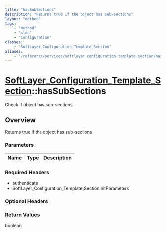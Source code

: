 ```yaml
---
title: "hasSubSections"
description: "Returns true if the object has sub-sections"
layout: "method"
tags:
    - "method"
    - "sldn"
    - "Configuration"
classes:
    - "SoftLayer_Configuration_Template_Section"
aliases:
    - "/reference/services/softlayer_configuration_template_section/hasSubSections"
---
```

# [SoftLayer_Configuration_Template_Section](/reference/services/SoftLayer_Configuration_Template_Section)::hasSubSections

Check if object has sub-sections


## Overview 
Returns true if the object has sub-sections 

### Parameters 
|Name | Type | Description |
| --- | --- | --- |


### Required Headers
* authenticate
* SoftLayer_Configuration_Template_SectionInitParameters

### Optional Headers

### Return Values
boolean

